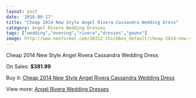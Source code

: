 ```yaml
---
layout: post
date: '2016-09-17'
title: "Cheap 2014 New Style Angel Rivera Cassandra Wedding Dress"
category: Angel Rivera Wedding Dresses
tags: ["wedding","evening","rivera","dresses","gowns"]
image: http://www.neoformal.com/20312-thickbox_default/cheap-2014-new-style-angel-rivera-cassandra-wedding-dress.jpg
---
```

Cheap 2014 New Style Angel Rivera Cassandra Wedding Dress

On Sales: **$381.99**
<a href="https://www.neoformal.com/en/angel-rivera-wedding-dresses-2014/6464-cheap-2014-new-style-angel-rivera-cassandra-wedding-dress.html"><amp-img layout="responsive" width="600" height="600" src="//www.neoformal.com/20312-thickbox_default/cheap-2014-new-style-angel-rivera-cassandra-wedding-dress.jpg" alt="Cheap 2014 New Style Angel Rivera Cassandra Wedding Dress 0" /></a>
<a href="https://www.neoformal.com/en/angel-rivera-wedding-dresses-2014/6464-cheap-2014-new-style-angel-rivera-cassandra-wedding-dress.html"><amp-img layout="responsive" width="600" height="600" src="//www.neoformal.com/20313-thickbox_default/cheap-2014-new-style-angel-rivera-cassandra-wedding-dress.jpg" alt="Cheap 2014 New Style Angel Rivera Cassandra Wedding Dress 1" /></a>
<a href="https://www.neoformal.com/en/angel-rivera-wedding-dresses-2014/6464-cheap-2014-new-style-angel-rivera-cassandra-wedding-dress.html"><amp-img layout="responsive" width="600" height="600" src="//www.neoformal.com/20314-thickbox_default/cheap-2014-new-style-angel-rivera-cassandra-wedding-dress.jpg" alt="Cheap 2014 New Style Angel Rivera Cassandra Wedding Dress 2" /></a>

Buy it: [Cheap 2014 New Style Angel Rivera Cassandra Wedding Dress](https://www.neoformal.com/en/angel-rivera-wedding-dresses-2014/6464-cheap-2014-new-style-angel-rivera-cassandra-wedding-dress.html "Cheap 2014 New Style Angel Rivera Cassandra Wedding Dress")

View more: [Angel Rivera Wedding Dresses](https://www.neoformal.com/en/84-angel-rivera-wedding-dresses-2014 "Angel Rivera Wedding Dresses")
